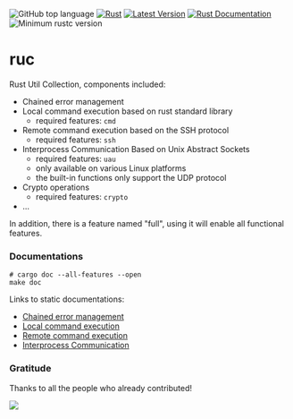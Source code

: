 ![GitHub top language](https://img.shields.io/github/languages/top/rust-util-collections/RUC)
[![Rust](https://github.com/rust-util-collections/ruc/actions/workflows/rust.yml/badge.svg)](https://github.com/rust-util-collections/ruc/actions/workflows/rust.yml)
[![Latest Version](https://img.shields.io/crates/v/RUC.svg)](https://crates.io/crates/RUC)
[![Rust Documentation](https://img.shields.io/badge/api-rustdoc-blue.svg)](https://docs.rs/RUC)
![Minimum rustc version](https://img.shields.io/badge/rustc-1.63+-lightgray.svg)

# ruc

Rust Util Collection, components included:

- Chained error management
- Local command execution based on rust standard library
  - required features: `cmd`
- Remote command execution based on the SSH protocol
  - required features: `ssh`
- Interprocess Communication Based on Unix Abstract Sockets
  - required features: `uau`
  - only available on various Linux platforms
  - the built-in functions only support the UDP protocol
- Crypto operations
  - required features: `crypto`
- ...

In addition, there is a feature named "full", using it will enable all functional features.

### Documentations

```shell
# cargo doc --all-features --open
make doc
```

Links to static documentations:
- [Chained error management](doc/errmgmt.md)
- [Local command execution](doc/cmd.md)
- [Remote command execution](doc/ssh.md)
- [Interprocess Communication](doc/uau.md)

### Gratitude

Thanks to all the people who already contributed!

<a href="https://github.com/rust-util-collections/ruc/graphs/contributors">
  <img src="https://contributors-img.web.app/image?repo=rust-util-collections/ruc"/>
</a>
